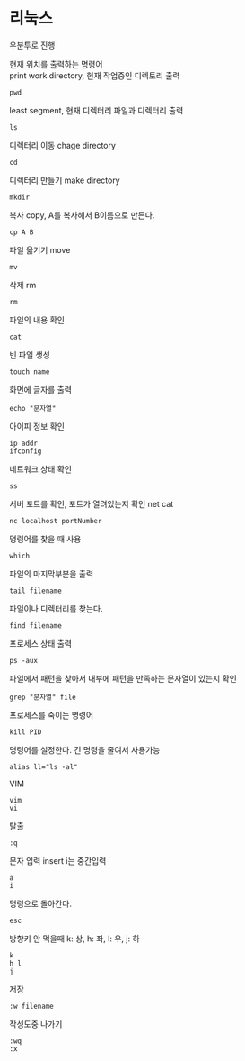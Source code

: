 # 리눅스


우분투로 진행

현재 위치를 출력하는 명령어  
print work directory, 현재 작업중인 디렉토리 출력  
```shell
pwd
```



least segment, 현재 디렉터리 파일과 디렉터리 출력  
```shell
ls
```

디렉터리 이동
chage directory
```shell
cd
```

디렉터리 만들기
make directory
```shell
mkdir
```

복사
copy,  A를 복사해서 B이름으로 만든다.
```shell
cp A B
```

파일 옮기기
move
```shell
mv 
```

삭제
rm
```shell
rm
```

파일의 내용 확인
```shell
cat
```

빈 파일 생성
```shell
touch name
```

화면에 글자를 출력
```shell
echo "문자열"
```

아이피 정보 확인
```shell
ip addr
ifconfig
```

네트워크 상태 확인
```shell
ss
```

서버 포트를 확인, 포트가 열려있는지 확인
net cat
```shell
nc localhost portNumber
```


명령어를 찾을 때 사용

```shell
which
```

파일의 마지막부분을 출력
```shell
tail filename
```

파일이나 디렉터리를 찾는다.
```shell
find filename
```

프로세스 상태 출력
```shell
ps -aux
```

파일에서 패턴을 찾아서 내부에 패턴을 만족하는 문자열이 있는지 확인
```shell 
grep "문자열" file
```

프로세스를 죽이는 명령어
```shell
kill PID
```

명령어를 설정한다.
긴 명령을 줄여서 사용가능
```shell
alias ll="ls -al"
```

VIM 
```shell
vim
vi
```

탈출
```shell
:q
```

문자 입력
insert
i는 중간입력
```shell
a
i
```

명령으로 돌아간다.
```shell
esc
```

방향키 안 먹을때
k: 상, h: 좌, l: 우, j: 하 
```shell
k
h l
j
```

저장
```shell
:w filename
```

작성도중 나가기
```shell
:wq
:x
```




